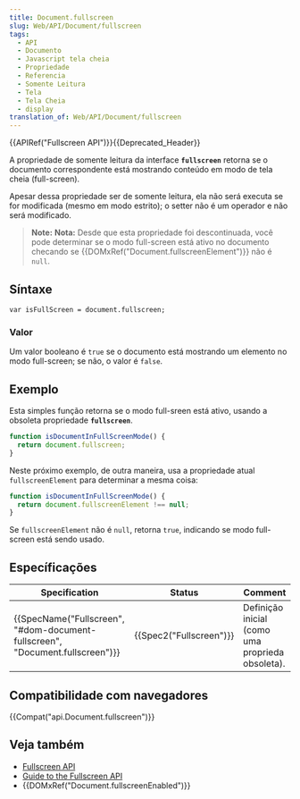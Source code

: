 ```yaml
---
title: Document.fullscreen
slug: Web/API/Document/fullscreen
tags:
  - API
  - Documento
  - Javascript tela cheia
  - Propriedade
  - Referencia
  - Somente Leitura
  - Tela
  - Tela Cheia
  - display
translation_of: Web/API/Document/fullscreen
---
```

{{APIRef("Fullscreen API")}}{{Deprecated_Header}}

A propriedade de somente leitura da interface **`fullscreen`** retorna se o documento correspondente está mostrando conteúdo em modo de tela cheia (full-screen).

Apesar dessa propriedade ser de somente leitura, ela não será executa se for modificada (mesmo em modo estrito); o setter não é um operador e não será modificado.

> **Note:** **Nota:** Desde que esta propriedade foi descontinuada, você pode determinar se o modo full-screen está ativo no documento checando se {{DOMxRef("Document.fullscreenElement")}} não é `null`.

## Síntaxe

    var isFullScreen = document.fullscreen;

### Valor

Um valor booleano é `true` se o documento está mostrando um elemento no modo full-screen; se não, o valor é `false`.

## Exemplo

Esta simples função retorna se o modo full-sreen está ativo, usando a obsoleta propriedade **`fullscreen`**.

```js
function isDocumentInFullScreenMode() {
  return document.fullscreen;
}
```

Neste próximo exemplo, de outra maneira, usa a propriedade atual `fullscreenElement` para determinar a mesma coisa:

```js
function isDocumentInFullScreenMode() {
  return document.fullscreenElement !== null;
}
```

Se `fullscreenElement` não é `null`, retorna `true`, indicando se modo full-screen está sendo usado.

## Específicações

| Specification                                                                                            | Status                           | Comment                                          |
| -------------------------------------------------------------------------------------------------------- | -------------------------------- | ------------------------------------------------ |
| {{SpecName("Fullscreen", "#dom-document-fullscreen", "Document.fullscreen")}} | {{Spec2("Fullscreen")}} | Definição inicial (como uma proprieda obsoleta). |

## Compatibilidade com navegadores

{{Compat("api.Document.fullscreen")}}

## Veja também

- [Fullscreen API](/pt-BR/docs/Web/API/Fullscreen_API)
- [Guide to the Fullscreen API](/pt-BR/docs/Web/API/Fullscreen_API/Guide)
- {{DOMxRef("Document.fullscreenEnabled")}}
